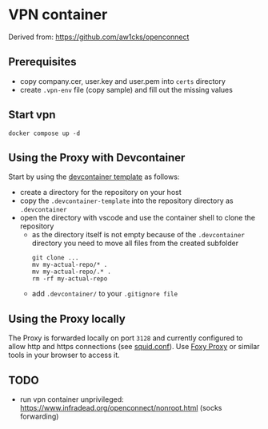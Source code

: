 # VPN container

Derived from: https://github.com/aw1cks/openconnect

## Prerequisites

- copy company.cer, user.key and user.pem into `certs` directory
- create `.vpn-env` file (copy sample) and fill out the missing values

## Start vpn

```shell
docker compose up -d
```

## Using the Proxy with Devcontainer

Start by using the [devcontainer template](.devcontainer-template) as follows:

- create a directory for the repository on your host
- copy the `.devcontainer-template` into the repository directory as `.devcontainer`
- open the directory with vscode and use the container shell to clone the repository
  - as the directory itself is not empty because of the `.devcontainer` directory you need to move all files from the created subfolder
    ```shell
    git clone ...
    mv my-actual-repo/* .
    mv my-actual-repo/.* .
    rm -rf my-actual-repo
    ```
  - add `.devcontainer/` to your `.gitignore file`

## Using the Proxy locally

The Proxy is forwarded locally on port `3128` and currently configured to allow http and https connections (see [squid.conf](vpn/squid.conf)).
Use [Foxy Proxy](https://getfoxyproxy.org/help/browsers/) or similar tools in your browser to access it.

## TODO

- run vpn container unprivileged: https://www.infradead.org/openconnect/nonroot.html (socks forwarding)
